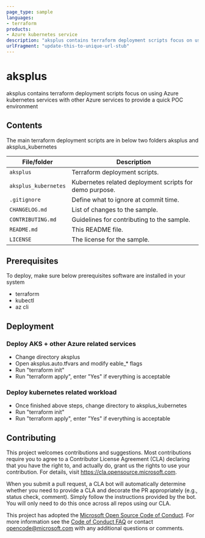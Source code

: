 ```yaml
---
page_type: sample
languages:
- terraform
products:
- Azure kubernetes service
description: "aksplus contains terraform deployment scripts focus on using Azure kubernetes services with other Azure services to provide a quick POC environment"
urlFragment: "update-this-to-unique-url-stub"
---
```


# aksplus 

<!-- 
Guidelines on README format: https://review.docs.microsoft.com/help/onboard/admin/samples/concepts/readme-template?branch=master

Guidance on onboarding samples to docs.microsoft.com/samples: https://review.docs.microsoft.com/help/onboard/admin/samples/process/onboarding?branch=master

Taxonomies for products and languages: https://review.docs.microsoft.com/new-hope/information-architecture/metadata/taxonomies?branch=master
-->

 aksplus contains terraform deployment scripts focus on using Azure kubernetes services with other Azure services to provide a quick POC environment 

## Contents

The main terraform deployment scripts are in below two folders
aksplus and aksplus_kubernetes

| File/folder       | Description                                |
|-------------------|--------------------------------------------|
| `aksplus`             | Terraform deployment scripts.                        |
| `aksplus_kubernetes`             | Kubernetes related deployment scripts for demo purpose.                        |
| `.gitignore`      | Define what to ignore at commit time.      |
| `CHANGELOG.md`    | List of changes to the sample.             |
| `CONTRIBUTING.md` | Guidelines for contributing to the sample. |
| `README.md`       | This README file.                          |
| `LICENSE`         | The license for the sample.                |

## Prerequisites

To deploy, make sure below prerequisites software are installed in your system
- terraform
- kubectl
- az cli

## Deployment

### Deploy AKS + other Azure related services
- Change directory aksplus
- Open aksplus.auto.tfvars and modify eable_* flags
- Run "terraform init"
- Run "terraform apply", enter "Yes" if everything is acceptable

### Deploy kubernetes related workload
- Once finished above steps, change directory to aksplus_kubernetes
- Run "terraform init"
- Run "terraform apply", enter "Yes" if everything is acceptable

## Contributing

This project welcomes contributions and suggestions.  Most contributions require you to agree to a
Contributor License Agreement (CLA) declaring that you have the right to, and actually do, grant us
the rights to use your contribution. For details, visit https://cla.opensource.microsoft.com.

When you submit a pull request, a CLA bot will automatically determine whether you need to provide
a CLA and decorate the PR appropriately (e.g., status check, comment). Simply follow the instructions
provided by the bot. You will only need to do this once across all repos using our CLA.

This project has adopted the [Microsoft Open Source Code of Conduct](https://opensource.microsoft.com/codeofconduct/).
For more information see the [Code of Conduct FAQ](https://opensource.microsoft.com/codeofconduct/faq/) or
contact [opencode@microsoft.com](mailto:opencode@microsoft.com) with any additional questions or comments.
